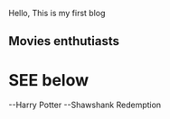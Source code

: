 Hello,
      This is my first blog
## Movies enthutiasts
# SEE below
--Harry Potter
--Shawshank Redemption